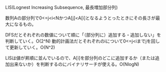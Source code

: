 LIS(Lognest Increasing Subsequence, 最長増加部分列)

数列Aの部分列で0<=j<i<NかつA[j]<A[i]となるようとったときにその長さが最大になるもの。

DFSだとそれぞれの数値について順に「（部分列に）追加する・追加しない」を判断していく。O(2^N)
動的計画法だとそれぞれのiについて0<=j<iまでjを回して更新していく。O(N^2)

LISは値が昇順に並んでいるので、A[i]を部分列のどこに追加するか（または追加出来ないか）を判断するのにバイナリサーチが使える。O(NlogN)
